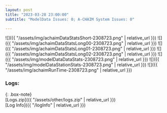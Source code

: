 ```yaml
---
layout: post
title: "2023-03-28 23:00:00"
subtitle: "ModelData Issues: 0; A-CHAIM System Issues: 0"

---
```


![]({{ "/assets/img/achaimDataStatsShort-2308723.png" | relative_url }})
![]({{ "/assets/img/achaimDataStatsLong00-2308723.png" | relative_url }})
![]({{ "/assets/img/achaimDataStatsLong01-2308723.png" | relative_url }})
![]({{ "/assets/img/achaimDataStatsLong02-2308723.png" | relative_url }})
![]({{ "/assets/img/modelDataDataStats-2308723.png" | relative_url }})
![]({{ "/assets/img/modelDataStationStats-2308723.png" | relative_url }})
![]({{ "/assets/img/achaimRunTime-2308723.png" | relative_url }})





### Logs:  
  
{: .box-note}  
[Logs.zip]({{ "/assets/other/logs.zip" | relative_url }})  
[Log Info]({{ "/logInfo" | relative_url }})  
